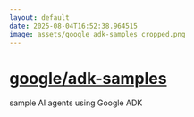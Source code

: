 ```yaml
---
layout: default
date: 2025-08-04T16:52:38.964515
image: assets/google_adk-samples_cropped.png
---
```


# [google/adk-samples](https://github.com/google/adk-samples)

sample AI agents using Google ADK
